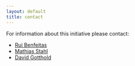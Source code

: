 ```yaml
---
layout: default
title: contact
---
```


For information about this initiative please contact:

- [Rui Benfeitas][1]
- [Mathias Stahl][2]
- [David Gotthold][3]

[1]: https://nbis.se/about/staff/rui-benfeitas/
[2]: https://staff.ki.se/people/matsta
[3]: https://www.kth.se/profile/davgot